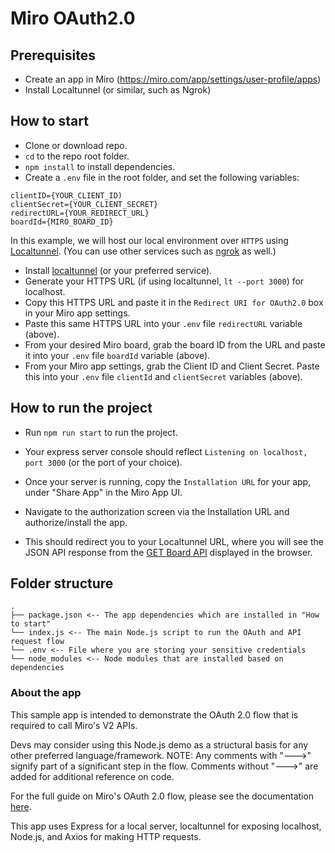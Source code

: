 # Miro OAuth2.0

## Prerequisites

- Create an app in Miro (https://miro.com/app/settings/user-profile/apps)
- Install Localtunnel (or similar, such as Ngrok)

## How to start

- Clone or download repo.
- `cd` to the repo root folder.
- `npm install` to install dependencies.
- Create a `.env` file in the root folder, and set the following variables:

```
clientID={YOUR_CLIENT_ID)
clientSecret={YOUR_CLIENT_SECRET}
redirectURL={YOUR_REDIRECT_URL}
boardId={MIRO_BOARD_ID}
```

In this example, we will host our local environment over `HTTPS` using [Localtunnel](https://www.npmjs.com/package/localtunnel). (You can use other services such as [ngrok](https://ngrok.com/download) as well.)

- Install [localtunnel](https://www.npmjs.com/package/localtunnel) (or your preferred service).
- Generate your HTTPS URL (if using localtunnel, `lt --port 3000`) for localhost.
- Copy this HTTPS URL and paste it in the `Redirect URI for OAuth2.0` box in your Miro app settings.
- Paste this same HTTPS URL into your `.env` file `redirectURL` variable (above).
- From your desired Miro board, grab the board ID from the URL and paste it into your `.env` file `boardId` variable (above).
- From your Miro app settings, grab the Client ID and Client Secret. Paste this into your `.env` file `clientId` and `clientSecret` variables (above).

## How to run the project

- Run `npm run start` to run the project.
- Your express server console should reflect `Listening on localhost, port 3000` (or the port of your choice).
- Once your server is running, copy the `Installation URL` for your app, under "Share App" in the Miro App UI.
- Navigate to the authorization screen via the Installation URL and authorize/install the app.

- This should redirect you to your Localtunnel URL, where you will see the JSON API response from the [GET Board API](https://developers.miro.com/reference/get-boards) displayed in the browser.

## Folder structure

```
.
├── package.json <-- The app dependencies which are installed in "How to start"
└── index.js <-- The main Node.js script to run the OAuth and API request flow
└── .env <-- File where you are storing your sensitive credentials
└── node_modules <-- Node modules that are installed based on dependencies
```

### About the app

This sample app is intended to demonstrate the OAuth 2.0 flow that is required to call Miro's V2 APIs.

Devs may consider using this Node.js demo as a structural basis for any other preferred language/framework.
NOTE: Any comments with "--->" signify part of a significant step in the flow. Comments without "--->" are added for additional reference on code.

For the full guide on Miro's OAuth 2.0 flow, please see the documentation [here](https://developers.miro.com/docs/getting-started-with-oauth).

This app uses Express for a local server, localtunnel for exposing localhost, Node.js, and Axios for making HTTP requests.
